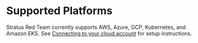 # Supported Platforms

Stratus Red Team currently supports AWS, Azure, GCP,  Kubernetes, and Amazon EKS.
See [Connecting to your cloud account](https://stratus-red-team.cloud/user-guide/getting-started/#connecting-to-your-cloud-account) for setup instructions.